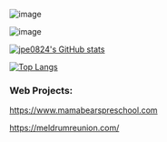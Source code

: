 ![image](https://user-images.githubusercontent.com/97633520/222047089-2bc95348-1a2f-42d2-bb91-d2cf1e0e6dae.png)

![image](https://user-images.githubusercontent.com/97633520/222047290-e9a08466-8ea1-4b7b-bd9e-269e50eca142.png)

[![jpe0824's GitHub stats](https://github-readme-stats.vercel.app/api?username=jpe0824&count_private=true&show_icons=true&theme=radical)](https://github.com/anuraghazra/github-readme-stats)

[![Top Langs](https://github-readme-stats.vercel.app/api/top-langs/?username=jpe0824&count_private=true&theme=radical&layout=compact&langs_count=10)](https://github.com/anuraghazra/github-readme-stats)

### Web Projects:
https://www.mamabearspreschool.com

https://meldrumreunion.com/

